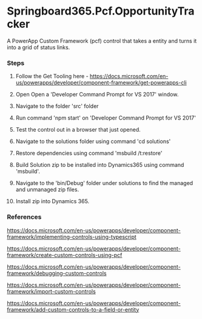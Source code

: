 # Springboard365.Pcf.OpportunityTracker
A PowerApp Custom Framework (pcf) control that takes a entity and turns it into a grid of status links.

### Steps

1. Follow the Get Tooling here - https://docs.microsoft.com/en-us/powerapps/developer/component-framework/get-powerapps-cli

2. Open Open a 'Developer Command Prompt for VS 2017' window.

3. Navigate to the folder 'src' folder

4. Run command 'npm start' on 'Developer Command Prompt for VS 2017'

5. Test the control out in a browser that just opened.

6. Navigate to the solutions folder using command 'cd solutions'

7. Restore dependencies using command 'msbuild /t:restore'

8. Build Solution zip to be installed into Dynamics365 using command 'msbuild'.

9. Navigate to the 'bin/Debug' folder under solutions to find the managed and unmanaged zip files.

10. Install zip into Dynamics 365.

### References

https://docs.microsoft.com/en-us/powerapps/developer/component-framework/implementing-controls-using-typescript

https://docs.microsoft.com/en-us/powerapps/developer/component-framework/create-custom-controls-using-pcf

https://docs.microsoft.com/en-us/powerapps/developer/component-framework/debugging-custom-controls

https://docs.microsoft.com/en-us/powerapps/developer/component-framework/import-custom-controls

https://docs.microsoft.com/en-us/powerapps/developer/component-framework/add-custom-controls-to-a-field-or-entity
